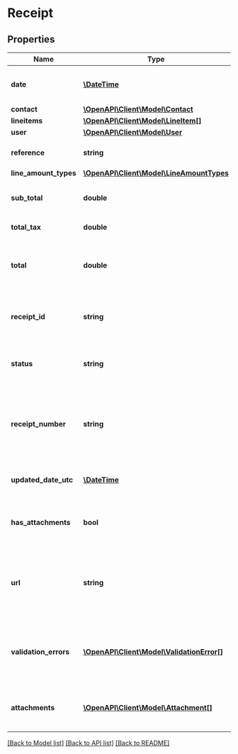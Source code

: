 # Receipt

## Properties
Name | Type | Description | Notes
------------ | ------------- | ------------- | -------------
**date** | [**\DateTime**](\DateTime.md) | Date of receipt – YYYY-MM-DD | 
**contact** | [**\OpenAPI\Client\Model\Contact**](Contact.md) |  | 
**lineitems** | [**\OpenAPI\Client\Model\LineItem[]**](LineItem.md) |  | 
**user** | [**\OpenAPI\Client\Model\User**](User.md) |  | 
**reference** | **string** | Additional reference number | [optional] 
**line_amount_types** | [**\OpenAPI\Client\Model\LineAmountTypes**](LineAmountTypes.md) |  | [optional] 
**sub_total** | **double** | Total of receipt excluding taxes | [optional] 
**total_tax** | **double** | Total tax on receipt | [optional] 
**total** | **double** | Total of receipt tax inclusive (i.e. SubTotal + TotalTax) | [optional] 
**receipt_id** | **string** | Xero generated unique identifier for receipt | [optional] 
**status** | **string** | Current status of receipt – see status types | [optional] 
**receipt_number** | **string** | Xero generated sequence number for receipt in current claim for a given user | [optional] 
**updated_date_utc** | [**\DateTime**](\DateTime.md) | Last modified date UTC format | [optional] 
**has_attachments** | **bool** | boolean to indicate if a receipt has an attachment | [optional] 
**url** | **string** | URL link to a source document – shown as “Go to [appName]” in the Xero app | [optional] 
**validation_errors** | [**\OpenAPI\Client\Model\ValidationError[]**](ValidationError.md) | Displays array of validation error messages from the API | [optional] 
**attachments** | [**\OpenAPI\Client\Model\Attachment[]**](Attachment.md) | Displays array of attachments from the API | [optional] 

[[Back to Model list]](../README.md#documentation-for-models) [[Back to API list]](../README.md#documentation-for-api-endpoints) [[Back to README]](../README.md)


